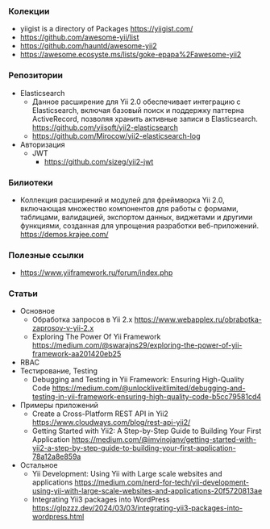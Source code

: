 ### Колекции

- yiigist is a directory of Packages https://yiigist.com/
- https://github.com/awesome-yii/list
- https://github.com/hauntd/awesome-yii2
- https://awesome.ecosyste.ms/lists/goke-epapa%2Fawesome-yii2

### Репозитории

- Elasticsearch
  - Данное расширение для Yii 2.0 обеспечивает интеграцию с Elasticsearch, включая базовый поиск и поддержку паттерна ActiveRecord, позволяя хранить активные записи в Elasticsearch. https://github.com/yiisoft/yii2-elasticsearch
  - https://github.com/Mirocow/yii2-elasticsearch-log
- Авторизация
  - JWT
    - https://github.com/sizeg/yii2-jwt

### Билиотеки

- Коллекция расширений и модулей для фреймворка Yii 2.0, включающая множество компонентов для работы с формами, таблицами, валидацией, экспортом данных, виджетами и другими функциями, созданная для упрощения разработки веб-приложений. https://demos.krajee.com/

### Полезные ссылки

- https://www.yiiframework.ru/forum/index.php

### Статьи

- Основное
  - Обработка запросов в Yii 2.x https://www.webapplex.ru/obrabotka-zaprosov-v-yii-2.x
  - Exploring The Power Of Yii Framework https://medium.com/@swarajns29/exploring-the-power-of-yii-framework-aa201420eb25
- RBAC
- Тестирование, Testing
  - Debugging and Testing in Yii Framework: Ensuring High-Quality Code https://medium.com/@unlockliveitlimited/debugging-and-testing-in-yii-framework-ensuring-high-quality-code-b5cc79581cd4
- Примеры приложений
  - Create a Cross-Platform REST API in Yii2 https://www.cloudways.com/blog/rest-api-yii2/
  - Getting Started with Yii2: A Step-by-Step Guide to Building Your First Application https://medium.com/@imvinojanv/getting-started-with-yii2-a-step-by-step-guide-to-building-your-first-application-78a12a8e859a
- Остальное
  - Yii Development: Using Yii with Large scale websites and applications https://medium.com/nerd-for-tech/yii-development-using-yii-with-large-scale-websites-and-applications-20f5720813ae
  - Integrating Yii3 packages into WordPress https://glpzzz.dev/2024/03/03/integrating-yii3-packages-into-wordpress.html
